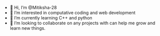 - 👋 Hi, I’m @Mitiksha-28
- 👀 I’m interested in computative coding and web development
- 🌱 I’m currently learning C++ and python
- 💞️ I’m looking to collaborate on any projects with can help me grow and learn new things.
  

<!---
Mitiksha-28/Mitiksha-28 is a ✨ special ✨ repository because its `README.md` (this file) appears on your GitHub profile.
You can click the Preview link to take a look at your changes.
--->
